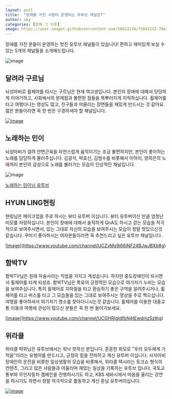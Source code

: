 ```yaml
---
layout: post
title:  "장애를 가진 사람이 운영하는 유투브 채널은?"
author: sky
categories: [장애 그 이후]
image: https://user-images.githubusercontent.com/56623134/75042252-78e7b200-5501-11ea-9c89-ecb0e3a76c11.png
---
```


장애를 가진 분들이 운영하는 멋진 유투브 채널들이 있습니다!
편하고 재미있게 보실 수 있는 5개의 채널들을 소개해드립니다.

![image](https://user-images.githubusercontent.com/56623134/75094320-54590c00-55cd-11ea-947c-1eefc03349d1.png)

## 달려라 구르님

뇌성마비로 휠체어를 타시는 구르님은 현재 여고생입니다.
본인의 장애에 대해서 당당하게 이야기하고,
사회에서의 문제점과 불편한 점들을 똑뿌러지게 지적하십니다.
휠체어를 타고 여행다니는 영상도 많고,
친구들과 어울리는 장면들을 재밌게 만드시는 것 같아요.
젊은 분들이라면 꼭 한 번은 구경하셔야 할 채널입니다.

[![image](https://user-images.githubusercontent.com/56623134/75044611-48097c00-5505-11ea-99f9-64357284565d.png)](https://www.youtube.com/channel/UC12vNJwcWTzdHAknAPn7dUw/featured)

## 노래하는 민이

뇌성마비가 걸려 안면근육을 자연스럽게 움직이기는 조금 불편하지만,
본인이 좋아하는 노래를 담담하게 불러주십니다.
김광석, 박효신, 김범수를 비롯해서 이하이, 양희은의 노래까지
본인의 감성으로 노래를 불러가는 모습이 인상적인 채널입니다.

![image](https://user-images.githubusercontent.com/56623134/75043322-3921ca00-5503-11ea-8da1-ec76b96faf30.png)

[노래하는 민이님 유투브](https://www.youtube.com/channel/UC8QN00_H7Vg3NIdO-6_E8aA)

## HYUN LING현링

현링님은 메이크업을 주로 하시는 뷰티 유투버 이십니다.
뷰티 유투버이신 만큼 엄청난 미모를 자랑하십니다.
본인이 장애에 대해서 솔직하게 QnA도 하시고 걷는 모습을 적극적으로 보여주시면서,
있는 그대로 자신의 모습을 보여주시는 모습이 정말 멋있으신것 같습니다.
꾸미기 좋아하시는 여자분들이라면 꼭 추천드리고 싶은 유투브 채널입니다.

[[image](https://user-images.githubusercontent.com/56623134/75043550-9ddd2480-5503-11ea-88fb-741674598dbf.png)](https://www.youtube.com/channel/UCZvMs9i66lNF24BJwJBXb8g)

## 함박TV

함박TV님은 원래 마술사라는 직업을 가지고 계셨습니다.
하지만 중도장애인이 되시면서 휠체어를 타게 되셨죠.
함박TV님은 특유의 긍정적인 모습으로 여기저기 누비는 모습을 보여주십니다.
특히 휠체어로 지하철을 타고 환승하기 좋은 구역을 알려주시거나,
휠체어를 타고 버스를 타고 그 모습들을 있는 그대로 보여주시는 영상을 주로 찍으십니다.
여행을 좋아하셔서 여기저기 명소를 찾아다니시는것 같습니다.
휠체어를 이용한 대중교통 이용과 여행에 관심이 많으신 분들은 꼭 한 번 들어가보세요.

[[image](https://user-images.githubusercontent.com/56623134/75043930-20fe7a80-5504-11ea-8dbf-aac4ebeccdc5.png)](https://www.youtube.com/channel/UCGHRIgIdfbN4tEwdmz5zthg)


## 위라클

위라클 박위님은 유투브에서는 워낙 핫하신 분입니다.
훈훈한 외모로 "우리 모두에게 기적을"이라는 유행어를 만드시고,
긍정의 힘을 전파하고 계신 유투버 이십니다.
사지마비 장애인의 운전을 비롯한 일상생활의 모습을 비롯해서,
위라클 택시라는 토크쇼 형식의 컨텐츠,
그리고 많은 사람들과 어울리며 재밌는 일상을 기록하는 유투브 입니다.
국토교통부와 무인자동차 캠페인을 진행하시기도 하고,
KBS 세바시에서 마음을 울리는 강연을 하시기도 하면서 정말 적극적으로 활동하고 계신 훈남 유투버이십니다.


[![image](https://user-images.githubusercontent.com/56623134/75044232-a1bd7680-5504-11ea-9f65-2023f355ddc9.png)](https://www.youtube.com/channel/UCT8l_qvhkgTBu8-7wz1hZ0Q)
